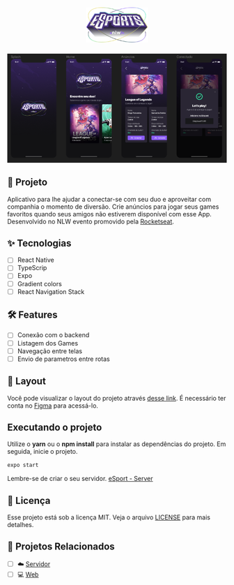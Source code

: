 <h1 align="center">
  <img alt="eSport" height="80" title="Logo" src=".github/logo.png" />
</h1>

<p align="center">
  <img alt="interface" title="Capa" src=".github/interface.png" />
</p>

## :iphone: Projeto

Aplicativo para lhe ajudar a conectar-se com seu duo e aproveitar com companhia o momento de diversão. Crie anúncios para jogar seus games favoritos quando seus amigos não estiverem disponível com esse App. Desenvolvido no NLW evento promovido pela [Rocketseat](https://www.rocketseat.com.br/).

## :sparkles: Tecnologias

- [ ] React Native
- [ ] TypeScrip
- [ ] Expo
- [ ] Gradient colors
- [ ] React Navigation Stack

## :hammer_and_wrench: Features 

- [ ] Conexão com o backend
- [ ] Listagem dos Games
- [ ] Navegação entre telas
- [ ] Envio de parametros entre rotas

## 🔖 Layout

Você pode visualizar o layout do projeto através [desse link](https://www.figma.com/community/file/1150897317533332617). É necessário ter conta no [Figma](http://figma.com/) para acessá-lo.

## Executando o projeto

Utilize o **yarn** ou o **npm install** para instalar as dependências do projeto.
Em seguida, inicie o projeto.

```cl
expo start
```

Lembre-se de criar o seu servidor. [eSport - Server](https://github.com/lucassnts963/nlw-esport-server)


## 📄 Licença

Esse projeto está sob a licença MIT. Veja o arquivo [LICENSE](LICENSE.md) para mais detalhes.

## :newspaper: Projetos Relacionados

- [ ] :cloud: [Servidor](https://github.com/lucassnts963/nlw-esport-server)
- [ ] :computer: [Web](https://github.com/lucassnts963/nlw-esport-web)

<br />
